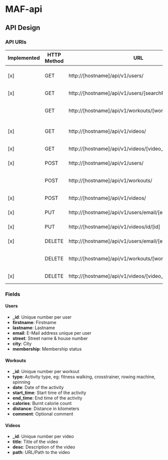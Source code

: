 # MAF-api

## API Design
### API URIs
| Implemented | HTTP Method | URL | Action |
| ------------- | ------------- | ------------- | ------------- |
| [x] | GET | http://[hostname]/api/v1/users/ | Retrieve list of users |
| [x] | GET | http://[hostname]/api/v1/users/[searchField]/[searchTerm] | Retrieve a user |
|  | GET | http://[hostname]/api/v1/workouts/[workout_id] | Retrieve a workout |
| [x] | GET | http://[hostname]/api/v1/videos/ | Retrieve list of videos |
| [x] | GET | http://[hostname]/api/v1/videos/[video_id] | Retrieve a video |
| [x] | POST | http://[hostname]/api/v1/users/ | Create a user |
|  | POST | http://[hostname]/api/v1/workouts/ | Create a workout |
| [x] | POST | http://[hostname]/api/v1/videos/ | Create a video |
| [x] | PUT | http://[hostname]/api/v1/users/email/[email] | Update a User |
| [x] | PUT | http://[hostname]/api/v1/videos/id/[id] | Update a User |
| [x] | DELETE | http://[hostname]/api/v1/users/email/[email] | Delete a user |
|  | DELETE | http://[hostname]/api/v1/workouts/[workout_id] | Delete a workout |
| [x] | DELETE | http://[hostname]/api/v1/videos/[video_id] | Delete a video |

### Fields
#### Users
* **_id**: Unique number per user
* **firstname**: Firstname
* **lastname**: Lastname
* **email**: E-Mail address unique per user
* **street**: Street name & house number
* **city**: City
* **membership**: Membership status

#### Workouts
* **_id**: Unique number per workout
* **type**: Activity type, eg: fitness walking, crosstrainer, rowing machine, spinning
* **date**: Date of the activity
* **start_time**: Start time of the activity
* **end_time**: End time of the activity
* **calories**: Burnt calorie count
* **distance**: Distance in kilometers
* **comment**: Optional comment

#### Videos
* **_id**: Unique number per video
* **title**: Title of the video
* **desc**: Description of the video
* **path**: URL/Path to the video
